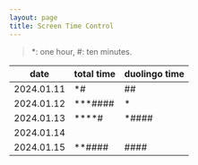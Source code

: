```yaml
---
layout: page
title: Screen Time Control
---
```


> *: one hour, #: ten minutes.

| date    | total time | duolingo time|
| -------- | ------- | ---- |
|2024.01.11|*#|##|
|2024.01.12|***####|*|
|2024.01.13|****#|*####|
|2024.01.14|||
|2024.01.15|**####|####|
